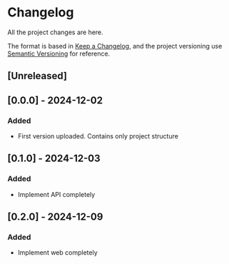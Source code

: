 # Changelog
All the project changes are here.

The format is based in [Keep a Changelog](https://keepachangelog.com/en/1.0.0/),
and the project versioning use [Semantic Versioning](https://semver.org/spec/v2.0.0.html) for reference.

## [Unreleased]


## [0.0.0] - 2024-12-02

### Added

* First version uploaded. Contains only project structure

## [0.1.0] - 2024-12-03

### Added

* Implement API completely


## [0.2.0] - 2024-12-09

### Added

* Implement web completely